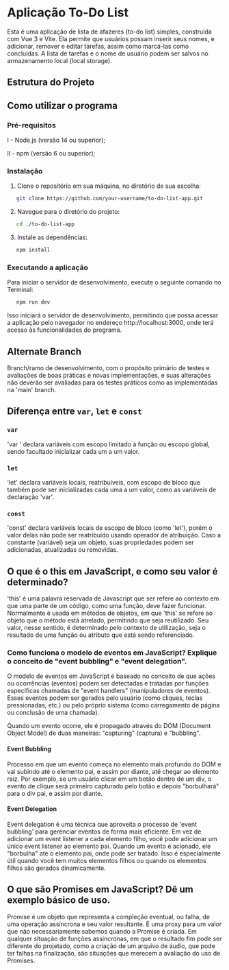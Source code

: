 # Aplicação To-Do List
Esta é uma aplicação de lista de afazeres (to-do list) simples, construída com Vue 3 e Vite. Ela permite que usuários possam inserir seus nomes, e adicionar, remover e editar tarefas, assim como marcá-las como concluídas. A lista de tarefas e o nome de usuário podem ser salvos no armazenamento local (local storage).

## Estrutura do Projeto

## Como utilizar o programa
### Pré-requisitos
I - Node.js (versão 14 ou superior);

II - npm (versão 6 ou superior);

### Instalação
1. Clone o repositório em sua máquina, no diretório de sua escolha:
```sh
   git clone https://github.com/your-username/to-do-list-app.git
```

2. Navegue para o diretório do projeto:
```sh
   cd ./to-do-list-app
```

3. Instale as dependências:
```sh
   npm install
```

### Executando a aplicação
Para iniciar o servidor de desenvolvimento, execute o seguinte comando no Terminal:
```sh
   npm run dev
```

Isso iniciará o servidor de desenvolvimento, permitindo que possa acessar a aplicação pelo navegador no endereço http://localhost:3000, onde terá acesso às funcionalidades do programa.

## Alternate Branch
Branch/ramo de desenvolvimento, com o propósito primário de testes e avaliações de boas práticas e novas implementações, e suas alterações não deverão ser avaliadas para os testes práticos como as implementadas na 'main' branch.

## Diferença entre `var`, `let` e `const`

### `var`
'var ' declara variáveis com escopo limitado à função ou escopo global, sendo facultado inicializar cada um a um valor.
### `let`
'let' declara variáveis locais, reatribuíveis, com escopo de bloco que também pode ser inicializadas cada uma a um valor, como as variáveis de declaração 'var'.
### `const`
'const' declara variáveis locais de escopo de bloco (como 'let'), porém o valor delas não pode ser reatribuído usando  operador de atribuição. Caso a constante (variável) seja um objeto, suas propriedades podem ser adicionadas, atualizadas ou removidas.

## O que é o this em JavaScript, e como seu valor é determinado?

'this' é uma palavra reservada de Javascript que ser refere ao contexto em que uma parte de um código, como uma função, deve fazer funcionar. Normalmente é usada em métodos de objetos, em que 'this' se refere ao objeto que o método está atrelado, permitindo que seja reutilizado. Seu valor, nesse sentido, é determinado pelo contexto de utilização, seja o resultado de uma função ou atributo que está sendo referenciado.

### Como funciona o modelo de eventos em JavaScript? Explique o conceito de "event bubbling" e "event delegation".

O modelo de eventos em JavaScript é baseado no conceito de que ações ou ocorrências (eventos) podem ser detectadas e tratadas por funções específicas chamadas de "event handlers" (manipuladores de eventos). Esses eventos podem ser gerados pelo usuário (como cliques, teclas pressionadas, etc.) ou pelo próprio sistema (como carregamento de página ou conclusão de uma chamada).

Quando um evento ocorre, ele é propagado através do DOM (Document Object Model) de duas maneiras: "capturing" (captura) e "bubbling".

#### Event Bubbling

Processo em que um evento começa no elemento mais profundo do DOM e vai subindo até o elemento pai, e assim por diante, até chegar ao elemento raiz. Por exemplo, se um usuário clicar em um botão dentro de um div, o evento de clique será primeiro capturado pelo botão e depois "borbulhará" para o div pai, e assim por diante.

#### Event Delegation

Event delegation é uma técnica que aproveita o processo de 'event bubbling' para gerenciar eventos de forma mais eficiente. Em vez de adicionar um event listener a cada elemento filho, você pode adicionar um único event listener ao elemento pai. Quando um evento é acionado, ele "borbulha" até o elemento pai, onde pode ser tratado. Isso é especialmente útil quando você tem muitos elementos filhos ou quando os elementos filhos são gerados dinamicamente.

## O que são Promises em JavaScript? Dê um exemplo básico de uso.

Promise é um objeto que representa a compleção eventual, ou falha, de uma operação assíncrona e seu valor resultante. É uma proxy para um valor que não necessariamente sabemos quando a Promise é criada. Em qualquer situação de funções assíncronas, em que o resultado fim pode ser diferente do projetado, como a criação de um arquivo de áudio, que pode ter falhas na finalização, são situações que merecem a avaliação do uso de Promises.
